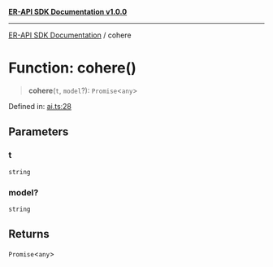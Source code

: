 [**ER-API SDK Documentation v1.0.0**](../README.md)

***

[ER-API SDK Documentation](../globals.md) / cohere

# Function: cohere()

> **cohere**(`t`, `model`?): `Promise`\<`any`\>

Defined in: [ai.ts:28](https://github.com/ErBots/Er-Api-Sdk/blob/d22ccb9660609171ce2e445efde8af74d36b3c66/src/ai.ts#L28)

## Parameters

### t

`string`

### model?

`string`

## Returns

`Promise`\<`any`\>
